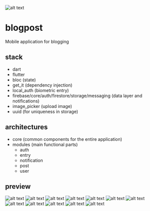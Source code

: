 ![alt text](./assets/images/post_logo.png)
# blogpost

Mobile application for blogging

## stack
* dart
* flutter
* bloc (state)
* get_it (dependency injection)
* local_auth (biometric entry)
* firebase/core/auth/firestore/storage/messaging (data layer and notifications)
* image_picker (upload image)
* uuid (for uniqueness in storage)

## architectures
* core (common components for the entire application)
* modules (main functional parts)
  + auth
  + entry
  + notification
  + post
  + user
 
## preview
![alt text](./preview/signin.png)
![alt text](./preview/signup.png)
![alt text](./preview/create_lock.png)
![alt text](./preview/biometry_auth.png)
![alt text](./preview/without_account.png)
![alt text](./preview/my_posts.png)
![alt text](./preview/all_posts.png)
![alt text](./preview/create_post.png)
![alt text](./preview/edit_post.png)
![alt text](./preview/settings.png)
![alt text](./preview/profile.png)
![alt text](./preview/notifications.png)
